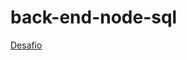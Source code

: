 # back-end-node-sql

[Desafio](https://github.com/ronaldotj2002/back-end-node-sql/edit/main/DESAFIO.md)
